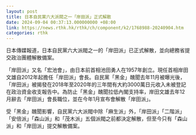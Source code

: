 ```yaml
---
layout: post
title: 日本自民黨六大派閥之一「岸田派」正式解散
date: 2024-09-04 00:37:13.000000000 +08:00
link: https://news.rthk.hk/rthk/ch/component/k2/1768988-20240904.htm
categories: rthk
---
```


日本傳媒報道，日本自民黨六大派閥之一的「岸田派」已正式解散，並向總務省提交政治團體解散備案。

「岸田派」又名「宏池會」，由日本前首相池田勇人在1957年創立。現任首相岸田文雄自2012年起擔任「岸田派」會長。自民黨「黑金」醜聞去年11月被曝光後，「岸田派」被揭發在2018年至2020年的三年間有大約3000萬日元收入未被登記在政治資金收支報告中。為防止「黑金」醜聞拉低內閣支持率，岸田文雄去年12月辭去「岸田派」會長職位，並在今年1月宣布會解散「岸田派」。

受「黑金」醜聞影響，自民黨六大派閥中除「麻生派」外，「岸田派」「二階派」「安倍派」「森山派」和「茂木派」五個派閥之前都決定解散，但至今只有「森山派」和「岸田派」提交解散備案。
